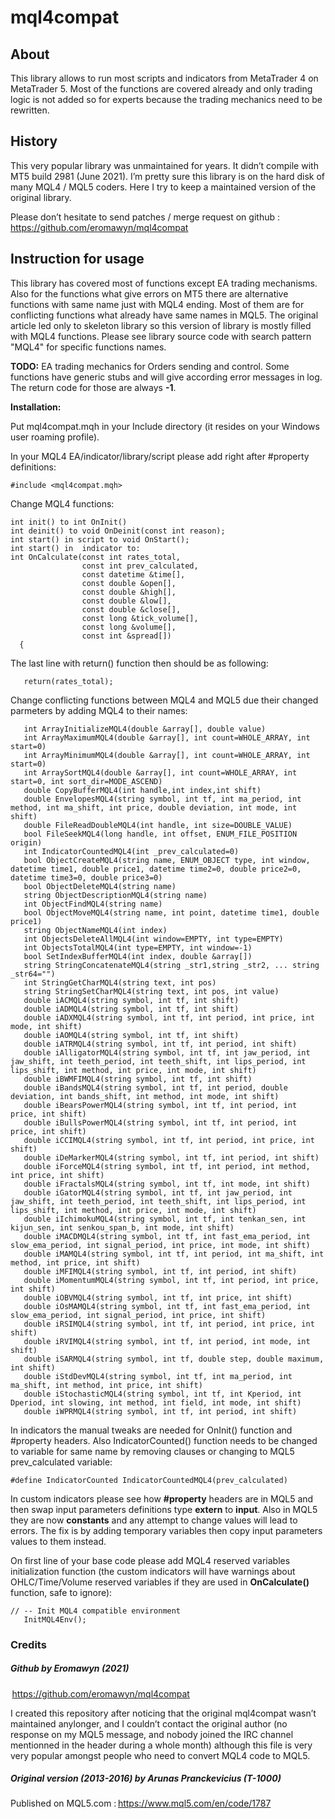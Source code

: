 # mql4compat

## About

This library allows to run most scripts and indicators from MetaTrader 4 on MetaTrader 5. Most of the functions are covered already and only trading logic is not added so for experts because the trading mechanics need to be rewritten.

## History

This very popular library was unmaintained for years. It didn’t compile with MT5 build 2981 (June 2021). I’m pretty sure this library is on the hard disk of many MQL4 / MQL5 coders. Here I try to keep a maintained version of the original library. 

Please don’t hesitate to send patches / merge request on github :  https://github.com/eromawyn/mql4compat

## Instruction for usage

This library has covered most of functions except EA trading mechanisms. Also for the functions what give errors on MT5 there are alternative functions with same name just with MQL4 ending. Most of them are for conflicting functions what already have same names in MQL5. The original article led only to skeleton library so this version of library is mostly filled with MQL4 functions.  Please see library source code with search pattern "MQL4" for specific functions names.

**TODO:** EA trading mechanics for Orders sending and control. Some functions have generic stubs and will give according error messages in log. The return code for those are always **-1**.

**Installation:**

Put mql4compat.mqh in your Include directory (it resides on your Windows user roaming profile).

In your MQL4 EA/indicator/library/script please add right after #property definitions:

```
#include <mql4compat.mqh>
```



Change MQL4 functions:

```
int init() to int OnInit()
int deinit() to void OnDeinit(const int reason);
int start() in script to void OnStart();
int start() in  indicator to:
int OnCalculate(const int rates_total,
                const int prev_calculated,
                const datetime &time[],
                const double &open[],
                const double &high[],
                const double &low[],
                const double &close[],
                const long &tick_volume[],
                const long &volume[],
                const int &spread[])
  {
```

The last line with return() function then should be as following:

```
   return(rates_total);
```

 Change conflicting functions between MQL4 and MQL5 due their changed parmeters by adding MQL4 to their names:

```
   int ArrayInitializeMQL4(double &array[], double value)
   int ArrayMaximumMQL4(double &array[], int count=WHOLE_ARRAY, int start=0)
   int ArrayMinimumMQL4(double &array[], int count=WHOLE_ARRAY, int start=0)
   int ArraySortMQL4(double &array[], int count=WHOLE_ARRAY, int start=0, int sort_dir=MODE_ASCEND)
   double CopyBufferMQL4(int handle,int index,int shift)
   double EnvelopesMQL4(string symbol, int tf, int ma_period, int method, int ma_shift, int price, double deviation, int mode, int shift)
   double FileReadDoubleMQL4(int handle, int size=DOUBLE_VALUE)
   bool FileSeekMQL4(long handle, int offset, ENUM_FILE_POSITION origin)
   int IndicatorCountedMQL4(int _prev_calculated=0)
   bool ObjectCreateMQL4(string name, ENUM_OBJECT type, int window, datetime time1, double price1, datetime time2=0, double price2=0, datetime time3=0, double price3=0)
   bool ObjectDeleteMQL4(string name)
   string ObjectDescriptionMQL4(string name)
   int ObjectFindMQL4(string name)
   bool ObjectMoveMQL4(string name, int point, datetime time1, double price1)
   string ObjectNameMQL4(int index)
   int ObjectsDeleteAllMQL4(int window=EMPTY, int type=EMPTY)
   int ObjectsTotalMQL4(int type=EMPTY, int window=-1)
   bool SetIndexBufferMQL4(int index, double &array[])
   string StringConcatenateMQL4(string _str1,string _str2, ... string _str64="")
   int StringGetCharMQL4(string text, int pos)
   string StringSetCharMQL4(string text, int pos, int value)
   double iACMQL4(string symbol, int tf, int shift)
   double iADMQL4(string symbol, int tf, int shift)
   double iADXMQL4(string symbol, int tf, int period, int price, int mode, int shift)
   double iAOMQL4(string symbol, int tf, int shift)
   double iATRMQL4(string symbol, int tf, int period, int shift)
   double iAlligatorMQL4(string symbol, int tf, int jaw_period, int jaw_shift, int teeth_period, int teeth_shift, int lips_period, int lips_shift, int method, int price, int mode, int shift)
   double iBWMFIMQL4(string symbol, int tf, int shift)
   double iBandsMQL4(string symbol, int tf, int period, double deviation, int bands_shift, int method, int mode, int shift)
   double iBearsPowerMQL4(string symbol, int tf, int period, int price, int shift)
   double iBullsPowerMQL4(string symbol, int tf, int period, int price, int shift)
   double iCCIMQL4(string symbol, int tf, int period, int price, int shift)
   double iDeMarkerMQL4(string symbol, int tf, int period, int shift)
   double iForceMQL4(string symbol, int tf, int period, int method, int price, int shift)
   double iFractalsMQL4(string symbol, int tf, int mode, int shift)
   double iGatorMQL4(string symbol, int tf, int jaw_period, int jaw_shift, int teeth_period, int teeth_shift, int lips_period, int lips_shift, int method, int price, int mode, int shift)
   double iIchimokuMQL4(string symbol, int tf, int tenkan_sen, int kijun_sen, int senkou_span_b, int mode, int shift)
   double iMACDMQL4(string symbol, int tf, int fast_ema_period, int slow_ema_period, int signal_period, int price, int mode, int shift)
   double iMAMQL4(string symbol, int tf, int period, int ma_shift, int method, int price, int shift)
   double iMFIMQL4(string symbol, int tf, int period, int shift)
   double iMomentumMQL4(string symbol, int tf, int period, int price, int shift)
   double iOBVMQL4(string symbol, int tf, int price, int shift)
   double iOsMAMQL4(string symbol, int tf, int fast_ema_period, int slow_ema_period, int signal_period, int price, int shift)
   double iRSIMQL4(string symbol, int tf, int period, int price, int shift)
   double iRVIMQL4(string symbol, int tf, int period, int mode, int shift)
   double iSARMQL4(string symbol, int tf, double step, double maximum, int shift)
   double iStdDevMQL4(string symbol, int tf, int ma_period, int ma_shift, int method, int price, int shift)
   double iStochasticMQL4(string symbol, int tf, int Kperiod, int Dperiod, int slowing, int method, int field, int mode, int shift)
   double iWPRMQL4(string symbol, int tf, int period, int shift)
```

In indicators the manual tweaks are needed for OnInit() function and #property headers. Also IndicatorCounted() function needs to be changed to variable for same name by removing clauses or changing to MQL5 prev_calculated variable:

```
#define IndicatorCounted IndicatorCountedMQL4(prev_calculated)
```

In custom indicators please see how **#property** headers are in MQL5 and then swap input parameters definitions type **extern** to **input**. Also in MQL5 they are now **constants** and any attempt to change values will lead to errors. The fix is by adding temporary variables then copy input parameters values to them instead.

On first line of your base code please add MQL4 reserved variables initialization function (the custom indicators will have warnings about OHLC/Time/Volume reserved variables if they are used in **OnCalculate()** function, safe to ignore): 

 

```
// -- Init MQL4 compatible environment
   InitMQL4Env();
```



### Credits

##### Github by Eromawyn (2021)

 https://github.com/eromawyn/mql4compat 

I created this repository after noticing that the original mql4compat wasn’t maintained anylonger, and I couldn’t contact the original author (no response on my MQL5 message, and nobody joined the IRC channel mentionned in the header during a whole month) although this file is very very popular amongst people who need to convert MQL4 code to MQL5. 

##### Original version (2013-2016) by Arunas Pranckevicius (T-1000) 

Published on MQL5.com : https://www.mql5.com/en/code/1787

